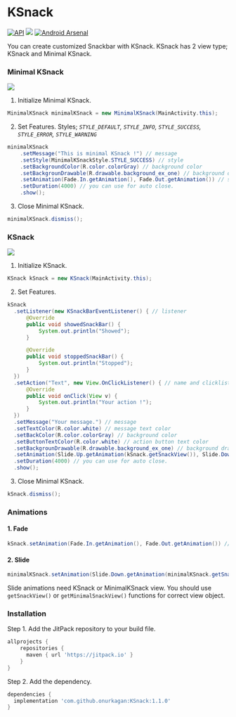 # KSnack

[![API](https://img.shields.io/badge/API-16%2B-brightgreen.svg?style=flat)](https://android-arsenal.com/api?level=16)
[![](https://jitpack.io/v/onurkagan/ksnack.svg)](https://jitpack.io/#onurkagan/ksnack)
[![Android Arsenal](https://img.shields.io/badge/Android%20Arsenal-KSnack-brightgreen.svg?style=flat)](https://android-arsenal.com/details/1/7533)


You can create customized Snackbar with KSnack. KSnack has 2 view type; KSnack and Minimal KSnack.

### Minimal KSnack

![](https://raw.githubusercontent.com/onurkagan/KSnack/master/app/src/main/res/drawable/minimal_ksnack.png)

1. Initialize Minimal KSnack.
```java
MinimalKSnack minimalKSnack = new MinimalKSnack(MainActivity.this);
```
2. Set Features. Styles;  *`STYLE_DEFAULT`, 
                          `STYLE_INFO`, 
                          `STYLE_SUCCESS`, 
                          `STYLE_ERROR`, 
                          `STYLE_WARNING`*
```java
minimalKSnack
    .setMessage("This is minimal KSnack !") // message
    .setStyle(MinimalKSnackStyle.STYLE_SUCCESS) // style
    .setBackgroundColor(R.color.colorGray) // background color
    .setBackgrounDrawable(R.drawable.background_ex_one) // background drawable
    .setAnimation(Fade.In.getAnimation(), Fade.Out.getAnimation()) // show and hide animations
    .setDuration(4000) // you can use for auto close.
    .show(); 
```
3. Close Minimal KSnack.
```java
minimalKSnack.dismiss();
```

### KSnack

![](https://raw.githubusercontent.com/onurkagan/KSnack/master/app/src/main/res/drawable/ksnack.png)

1. Initialize KSnack.
```java
KSnack kSnack = new KSnack(MainActivity.this);
```
2. Set Features. 
```java
kSnack
  .setListener(new KSnackBarEventListener() { // listener
      @Override
      public void showedSnackBar() {
          System.out.println("Showed");
      }

      @Override
      public void stoppedSnackBar() {
          System.out.println("Stopped");
      }
  })
  .setAction("Text", new View.OnClickListener() { // name and clicklistener
      @Override
      public void onClick(View v) {
          System.out.println("Your action !");
      }
  })
  .setMessage("Your message.") // message
  .setTextColor(R.color.white) // message text color
  .setBackColor(R.color.colorGray) // background color
  .setButtonTextColor(R.color.white) // action button text color
  .setBackgrounDrawable(R.drawable.background_ex_one) // background drawable
  .setAnimation(Slide.Up.getAnimation(kSnack.getSnackView()), Slide.Down.getAnimation(kSnack.getSnackView()))
  .setDuration(4000) // you can use for auto close.
  .show(); 
```
3. Close Minimal KSnack.
```java
kSnack.dismiss();
```

### Animations

  #### 1. Fade
  ```java
 kSnack.setAnimation(Fade.In.getAnimation(), Fade.Out.getAnimation()) // show and hide animations
  ```
  
  #### 2. Slide
  ```java
 minimalKSnack.setAnimation(Slide.Down.getAnimation(minimalKSnack.getSnackView()), Slide.Up.getAnimation(minimalKSnack.getSnackView()))   
  ```
  Slide animations need KSnack or MinimalKSnack view. You should use ```getSnackView()``` or ```getMinimalSnackView()``` functions for correct view object.

### Installation
Step 1. Add the JitPack repository to your build file. 
```gradle
allprojects {
    repositories {
      maven { url 'https://jitpack.io' }
    }
}
```

Step 2. Add the dependency.
```gradle
dependencies {
  implementation 'com.github.onurkagan:KSnack:1.1.0'
}
```
